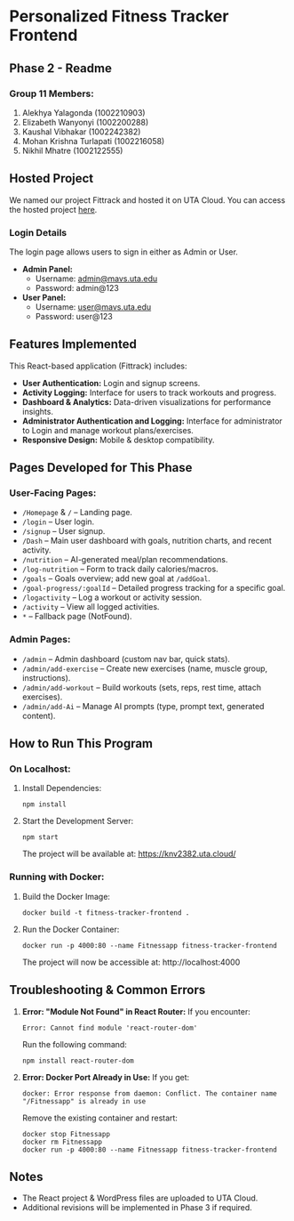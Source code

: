 # Personalized Fitness Tracker Frontend

## Phase 2 - Readme

### Group 11 Members:

1. Alekhya Yalagonda (1002210903)
2. Elizabeth Wanyonyi (1002200288)
3. Kaushal Vibhakar (1002242382)
4. Mohan Krishna Turlapati (1002216058)
5. Nikhil Mhatre (1002122555)

## Hosted Project

We named our project Fittrack and hosted it on UTA Cloud. You can access the hosted project [here](https://knv2382.uta.cloud/).

### Login Details

The login page allows users to sign in either as Admin or User.

- **Admin Panel:**
  - Username: admin@mavs.uta.edu
  - Password: admin@123
- **User Panel:**
  - Username: user@mavs.uta.edu
  - Password: user@123

## Features Implemented

This React-based application (Fittrack) includes:

- **User Authentication:** Login and signup screens.
- **Activity Logging:** Interface for users to track workouts and progress.
- **Dashboard & Analytics:** Data-driven visualizations for performance insights.
- **Administrator Authentication and Logging:** Interface for administrator to Login and manage workout plans/exercises.
- **Responsive Design:** Mobile & desktop compatibility.

## Pages Developed for This Phase

### User-Facing Pages:

- `/Homepage` & `/` – Landing page.
- `/login` – User login.
- `/signup` – User signup.
- `/Dash` – Main user dashboard with goals, nutrition charts, and recent activity.
- `/nutrition` – AI-generated meal/plan recommendations.
- `/log-nutrition` – Form to track daily calories/macros.
- `/goals` – Goals overview; add new goal at `/addGoal`.
- `/goal-progress/:goalId` – Detailed progress tracking for a specific goal.
- `/logactivity` – Log a workout or activity session.
- `/activity` – View all logged activities.
- `*` – Fallback page (NotFound).

### Admin Pages:

- `/admin` – Admin dashboard (custom nav bar, quick stats).
- `/admin/add-exercise` – Create new exercises (name, muscle group, instructions).
- `/admin/add-workout` – Build workouts (sets, reps, rest time, attach exercises).
- `/admin/add-Ai` – Manage AI prompts (type, prompt text, generated content).

## How to Run This Program

### On Localhost:

1. Install Dependencies:
   ```
   npm install
   ```
2. Start the Development Server:
   ```
   npm start
   ```
   The project will be available at: https://knv2382.uta.cloud/

### Running with Docker:

1. Build the Docker Image:
   ```
   docker build -t fitness-tracker-frontend .
   ```
2. Run the Docker Container:
   ```
   docker run -p 4000:80 --name Fitnessapp fitness-tracker-frontend
   ```
   The project will now be accessible at: http://localhost:4000

## Troubleshooting & Common Errors

1. **Error: "Module Not Found" in React Router:**
   If you encounter:

   ```
   Error: Cannot find module 'react-router-dom'
   ```

   Run the following command:

   ```
   npm install react-router-dom
   ```

2. **Error: Docker Port Already in Use:**
   If you get:
   ```
   docker: Error response from daemon: Conflict. The container name "/Fitnessapp" is already in use
   ```
   Remove the existing container and restart:
   ```
   docker stop Fitnessapp
   docker rm Fitnessapp
   docker run -p 4000:80 --name Fitnessapp fitness-tracker-frontend
   ```

## Notes

- The React project & WordPress files are uploaded to UTA Cloud.
- Additional revisions will be implemented in Phase 3 if required.
